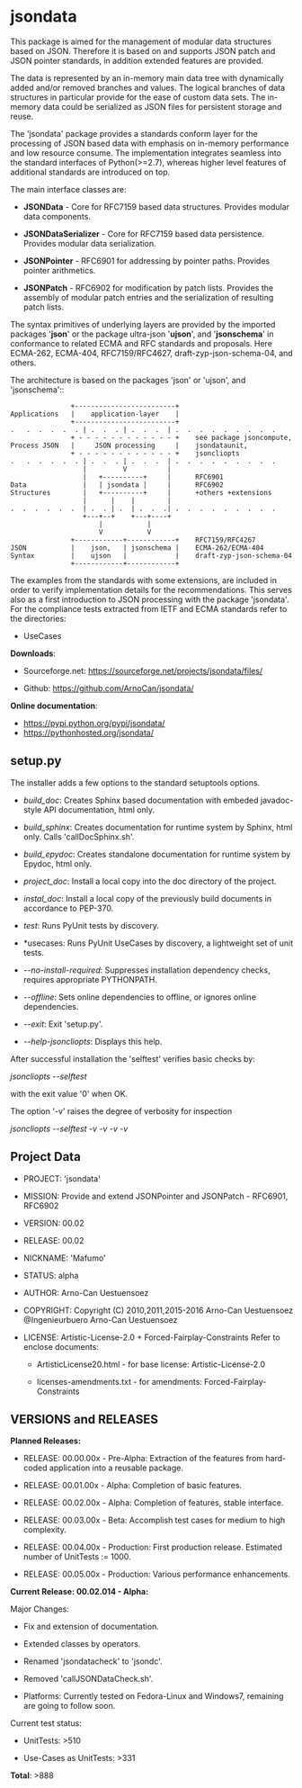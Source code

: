 jsondata
========

This package is aimed for the management of modular data structures based on JSON.
Therefore it is based on and supports JSON patch and JSON pointer standards, in
addition extended features are provided.

The data is represented by an in-memory main data tree with
dynamically added and/or removed branches and values. The logical branches of data
structures in particular provide for the ease of custom data sets.
The in-memory data could be serialized as JSON files for persistent storage and reuse.

The 'jsondata' package provides a standards conform layer for the processing of JSON
based data with emphasis on in-memory performance and low resource consume.
The implementation integrates seamless into the standard interfaces of Python(>=2.7),
whereas higher level features of additional standards are introduced on top.

The main interface classes are:

* **JSONData** - Core for RFC7159 based data structures. Provides modular data components.

* **JSONDataSerializer** - Core for RFC7159 based data persistence. Provides modular data serialization.

* **JSONPointer** - RFC6901 for addressing by pointer paths. Provides pointer arithmetics.

* **JSONPatch** - RFC6902 for modification by patch lists. Provides the assembly of modular patch entries and the serialization of resulting patch lists.

The syntax primitives of underlying layers are provided
by the imported packages '**json**' or the package ultra-json '**ujson**', and '**jsonschema**' in conformance to related ECMA and RFC
standards and proposals. Here ECMA-262, ECMA-404, RFC7159/RFC4627,
draft-zyp-json-schema-04, and others.

The architecture is based on the packages 'json' or 'ujson', and
'jsonschema'::

                   +-------------------------+
    Applications   |    application-layer    |
                   +-------------------------+
    .   .  .  .  .  . | .  .  . | .  .  .  | .  .  .  .  .  .  .  .  .
                   + - - - - - - - - - - - - +    see package jsoncompute,
    Process JSON   |     JSON processing     |    jsondataunit,
                   + - - - - - - - - - - - - +    jsoncliopts
    .   .  .  .  .  . | .  .  . | .  .  .  | .  .  .  .  .  .  .  .  .
                      |         V          |
                      |   +----------+     |      RFC6901
    Data              |   | jsondata |     |      RFC6902
    Structures        |   +----------+     |      +others +extensions
                      |      |    |        |
    .  .  .  .  .  .  | .  . | .  | .  .  .| .  .  .  .  .  .  .  .  .
                      +---+--+    +---+----+
                          |           |
                          V           V
                   +------------+------------+    RFC7159/RFC4267
    JSON           |    json,   | jsonschema |    ECMA-262/ECMA-404
    Syntax         |    ujson   |            |    draft-zyp-json-schema-04
                   +------------+------------+

The examples from the standards with some extensions, are included in order to
verify implementation details for the recommendations.
This serves also as a first introduction to JSON processing with the
package 'jsondata'.
For the compliance tests extracted from IETF and ECMA standards refer to the directories:

* UseCases

**Downloads**:

* Sourceforge.net: https://sourceforge.net/projects/jsondata/files/

* Github: https://github.com/ArnoCan/jsondata/

**Online documentation**:

* https://pypi.python.org/pypi/jsondata/
* https://pythonhosted.org/jsondata/

setup.py
--------

The installer adds a few options to the standard setuptools options.

* *build_doc*: Creates Sphinx based documentation with embeded javadoc-style
  API documentation, html only.

* *build_sphinx*: Creates documentation for runtime system by Sphinx, html only.
  Calls 'callDocSphinx.sh'.

* *build_epydoc*: Creates standalone documentation for runtime system by Epydoc, 
  html only.

* *project_doc*: Install a local copy into the doc directory of the project.

* *instal_doc*: Install a local copy of the previously build documents in 
  accordance to PEP-370.

* *test*: Runs PyUnit tests by discovery.

* *usecases: Runs PyUnit UseCases by discovery, a lightweight
  set of unit tests.

* *--no-install-required*: Suppresses installation dependency checks, requires appropriate PYTHONPATH.

* *--offline*: Sets online dependencies to offline, or ignores online dependencies.

* *--exit*: Exit 'setup.py'.

* *--help-jsoncliopts*: Displays this help.

After successful installation the 'selftest' verifies basic checks by:

  *jsoncliopts --selftest*

with the exit value '0' when OK.

The option '-v' raises the degree of verbosity for inspection

  *jsoncliopts --selftest -v -v -v -v*
 

Project Data
------------

* PROJECT: 'jsondata'

* MISSION: Provide and extend JSONPointer and JSONPatch - RFC6901, RFC6902

* VERSION: 00.02

* RELEASE: 00.02

* NICKNAME: 'Mafumo'

* STATUS: alpha

* AUTHOR: Arno-Can Uestuensoez

* COPYRIGHT: Copyright (C) 2010,2011,2015-2016 Arno-Can Uestuensoez @Ingenieurbuero Arno-Can Uestuensoez

* LICENSE: Artistic-License-2.0 + Forced-Fairplay-Constraints
  Refer to enclose documents:

  *  ArtisticLicense20.html - for base license: Artistic-License-2.0

  *  licenses-amendments.txt - for amendments: Forced-Fairplay-Constraints

VERSIONS and RELEASES
---------------------

**Planned Releases:**

* RELEASE: 00.00.00x - Pre-Alpha: Extraction of the features from hard-coded application into a reusable package.

* RELEASE: 00.01.00x - Alpha: Completion of basic features.

* RELEASE: 00.02.00x - Alpha: Completion of features, stable interface.

* RELEASE: 00.03.00x - Beta: Accomplish test cases for medium to high complexity.

* RELEASE: 00.04.00x - Production: First production release. Estimated number of UnitTests := 1000.

* RELEASE: 00.05.00x - Production: Various performance enhancements.


**Current Release: 00.02.014 - Alpha:**

Major Changes:

* Fix and extension of documentation.

* Extended classes by operators.

* Renamed 'jsondatacheck' to 'jsondc'.

* Removed 'callJSONDataCheck.sh'.

* Platforms: Currently tested on Fedora-Linux and Windows7, remaining are going to follow soon.

Current test status:

* UnitTests: >510

* Use-Cases as UnitTests: >331

**Total**: >888

